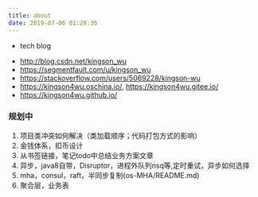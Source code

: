 ```yaml
---
title: about
date: 2019-07-06 01:29:35
---
```


+ tech blog 
 - <http://blog.csdn.net/kingson_wu>
 - <https://segmentfault.com/u/kingson_wu>
 - <https://stackoverflow.com/users/5069228/kingson-wu>
 - <https://kingson4wu.oschina.io/>, <https://kingson4wu.gitee.io/>
 - <https://kingson4wu.github.io/>

### 规划中
1. 项目类冲突如何解决（类加载顺序；代码打包方式的影响）
5. 金钱体系，扣币设计
10. 从书签链接，笔记todo中总结业务方案文章
11. 异步，java8自带，Disruptor，进程外队列nsq等,定时重试，异步如何选择
12. mha，consul，raft，半同步复制(os-MHA/README.md)
13. 聚合层，业务表
